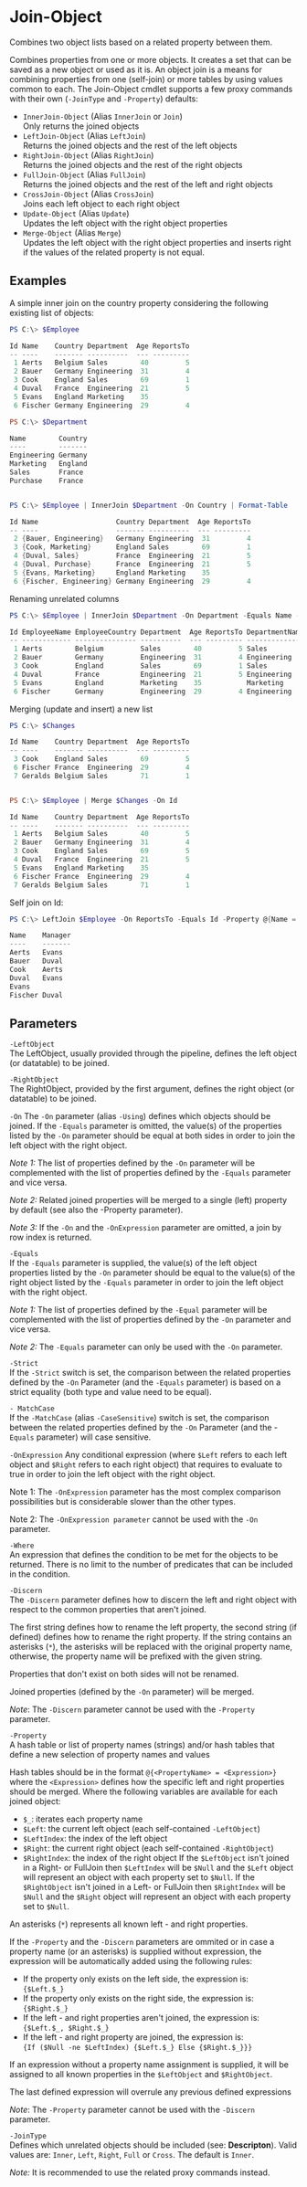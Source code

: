 # Join-Object
Combines two object lists based on a related property between them.

Combines properties from one or more objects. It creates a set that can
be saved as a new object or used as it is. An object join is a means for
combining properties from one (self-join) or more tables by using values
common to each. The Join-Object cmdlet supports a few proxy commands with
their own  (`-JoinType` and `-Property`) defaults:
- `InnerJoin-Object` (Alias `InnerJoin` or `Join`)  
Only returns the joined objects
- `LeftJoin-Object` (Alias `LeftJoin`)  
Returns the joined objects and the rest of the left objects
- `RightJoin-Object` (Alias `RightJoin`)  
Returns the joined objects and the rest of the right objects
- `FullJoin-Object` (Alias `FullJoin`)  
Returns the joined objects and the rest of the left and right objects
- `CrossJoin-Object` (Alias `CrossJoin`)  
Joins each left object to each right object
- `Update-Object` (Alias `Update`)  
Updates the left object with the right object properties
- `Merge-Object` (Alias `Merge`)  
Updates the left object with the right object properties and inserts
right if the values of the related property is not equal.

 ## Examples 
A simple inner join on the country property considering the following
existing list of objects:

```powershell
PS C:\> $Employee

Id Name    Country Department  Age ReportsTo
-- ----    ------- ----------  --- ---------
 1 Aerts   Belgium Sales        40         5
 2 Bauer   Germany Engineering  31         4
 3 Cook    England Sales        69         1
 4 Duval   France  Engineering  21         5
 5 Evans   England Marketing    35
 6 Fischer Germany Engineering  29         4

PS C:\> $Department

Name        Country
----        -------
Engineering Germany
Marketing   England
Sales       France
Purchase    France


PS C:\> $Employee | InnerJoin $Department -On Country | Format-Table

Id Name                   Country Department  Age ReportsTo
-- ----                   ------- ----------  --- ---------
 2 {Bauer, Engineering}   Germany Engineering  31         4
 3 {Cook, Marketing}      England Sales        69         1
 4 {Duval, Sales}         France  Engineering  21         5
 4 {Duval, Purchase}      France  Engineering  21         5
 5 {Evans, Marketing}     England Marketing    35
 6 {Fischer, Engineering} Germany Engineering  29         4
```

Renaming unrelated columns
```powershell
PS C:\> $Employee | InnerJoin $Department -On Department -Equals Name -Discern Employee, Department | Format-Table

Id EmployeeName EmployeeCountry Department  Age ReportsTo DepartmentName DepartmentCountry
-- ------------ --------------- ----------  --- --------- -------------- -----------------
 1 Aerts        Belgium         Sales        40         5 Sales          France
 2 Bauer        Germany         Engineering  31         4 Engineering    Germany
 3 Cook         England         Sales        69         1 Sales          France
 4 Duval        France          Engineering  21         5 Engineering    Germany
 5 Evans        England         Marketing    35           Marketing      England
 6 Fischer      Germany         Engineering  29         4 Engineering    Germany
```

Merging (update and insert) a new list
```powershell
PS C:\> $Changes

Id Name    Country Department  Age ReportsTo
-- ----    ------- ----------  --- ---------
 3 Cook    England Sales        69         5
 6 Fischer France  Engineering  29         4
 7 Geralds Belgium Sales        71         1


PS C:\> $Employee | Merge $Changes -On Id

Id Name    Country Department  Age ReportsTo
-- ----    ------- ----------  --- ---------
 1 Aerts   Belgium Sales        40         5
 2 Bauer   Germany Engineering  31         4
 3 Cook    England Sales        69         5
 4 Duval   France  Engineering  21         5
 5 Evans   England Marketing    35
 6 Fischer France  Engineering  29         4
 7 Geralds Belgium Sales        71         1
```

Self join on Id:
```powershell
PS C:\> LeftJoin $Employee -On ReportsTo -Equals Id -Property @{Name = {$Left.Name}; Manager = {$Right.Name}}

Name    Manager
----    -------
Aerts   Evans
Bauer   Duval
Cook    Aerts
Duval   Evans
Evans
Fischer Duval
```

## Parameters

`-LeftObject`  
The LeftObject, usually provided through the pipeline, defines the
left object (or datatable) to be joined.

`-RightObject`  
The RightObject, provided by the first argument, defines the right
object (or datatable) to be joined.

`-On`
The `-On` parameter (alias `-Using`) defines which objects should be joined.
If the `-Equals` parameter is omitted, the value(s) of the properties
listed by the `-On` parameter should be equal at both sides in order to
join the left object with the right object.

_Note 1:_ The list of properties defined by the `-On` parameter will be
complemented with the list of properties defined by the `-Equals`
parameter and vice versa.

_Note 2:_ Related joined properties will be merged to a single (left)
property by default (see also the -Property parameter).

_Note 3:_ If the `-On` and the `-OnExpression` parameter are omitted, a
join by row index is returned.

`-Equals`  
If the `-Equals` parameter is supplied, the value(s) of the left object
properties listed by the `-On` parameter should be equal to the value(s)
of the right object listed by the `-Equals` parameter in order to join
the left object with the right object.

_Note 1:_ The list of properties defined by the `-Equal` parameter will be
complemented with the list of properties defined by the `-On` parameter
and vice versa.

_Note 2:_ The `-Equals` parameter can only be used with the `-On` parameter.

`-Strict`  
If the `-Strict` switch is set, the comparison between the related
properties defined by the `-On` Parameter (and the `-Equals` parameter) is
based on a strict equality (both type and value need to be equal).

`- MatchCase`  
If the `-MatchCase` (alias `-CaseSensitive`) switch is set, the comparison
between the related properties defined by the `-On` Parameter (and the
-`Equals` parameter) will case sensitive.

`-OnExpression`
Any conditional expression (where `$Left` refers to each left object and
`$Right` refers to each right object) that requires to evaluate to true
in order to join the left object with the right object.

Note 1: The `-OnExpression` parameter has the most complex comparison
possibilities but is considerable slower than the other types.

Note 2: The `-OnExpression parameter` cannot be used with the `-On`
parameter.

`-Where`  
An expression that defines the condition to be met for the objects to
be returned. There is no limit to the number of predicates that can be
included in the condition.

`-Discern`  
The `-Discern` parameter defines how to discern the left and right object
with respect to the common properties that aren't joined.

The first string defines how to rename the left property, the second
string (if defined) defines how to rename the right property.
If the string contains an asterisks (`*`), the asterisks will be replaced
with the original property name, otherwise, the property name will be
prefixed with the given string.

Properties that don't exist on both sides will not be renamed.

Joined properties (defined by the `-On` parameter) will be merged.

_Note_: The `-Discern` parameter cannot be used with the `-Property` parameter.

`-Property`  
A hash table or list of property names (strings) and/or hash tables that
define a new selection of property names and values

Hash tables should be in the format `@{<PropertyName> = <Expression>}`
where the `<Expression>` defines how the specific left and right
properties should be merged. Where the following variables are
available for each joined object:
- `$_`: iterates each property name
- `$Left`: the current left object (each self-contained `-LeftObject`)
- `$LeftIndex`: the index of the left object
- `$Right`: the current right object (each self-contained `-RightObject`)
- `$RightIndex`: the index of the right object
If the `$LeftObject` isn't joined in a Right- or FullJoin then `$LeftIndex`
will be `$Null` and the `$Left` object will represent an object with each
property set to `$Null`.
If the `$RightObject` isn't joined in a Left- or FullJoin then `$RightIndex`
will be `$Null` and the `$Right` object will represent an object with each
property set to `$Null`.

An asterisks (`*`) represents all known left - and right properties.

If the `-Property` and the `-Discern` parameters are ommited or in case a
property name (or an asterisks) is supplied without expression, the
expression will be automatically added using the following rules:
- If the property only exists on the left side, the expression is:  
  `{$Left.$_}`
- If the property only exists on the right side, the expression is:  
  `{$Right.$_}`
- If the left - and right properties aren't joined, the expression is:  
  `{$Left.$_, $Right.$_}`
- If the left - and right property are joined, the expression is:  
  `{If ($Null -ne $LeftIndex) {$Left.$_} Else {$Right.$_}}}`

If an expression without a property name assignment is supplied, it will
be assigned to all known properties in the `$LeftObject` and `$RightObject`.

The last defined expression will overrule any previous defined expressions

_Note_: The `-Property` parameter cannot be used with the `-Discern` parameter.

`-JoinType`  
Defines which unrelated objects should be included (see: **Descripton**).
Valid values are: `Inner`, `Left`, `Right`, `Full` or `Cross`.
The default is `Inner`.

_Note:_ It is recommended to use the related proxy commands instead.

